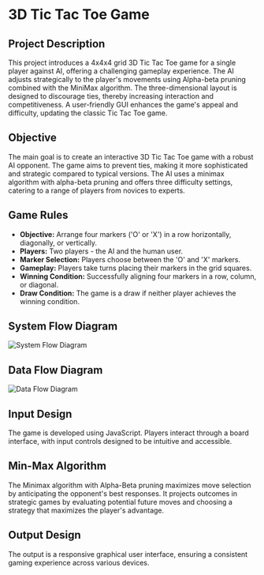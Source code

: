 # 3D Tic Tac Toe Game

## Project Description
This project introduces a 4x4x4 grid 3D Tic Tac Toe game for a single player against AI, offering a challenging gameplay experience. The AI adjusts strategically to the player's movements using Alpha-beta pruning combined with the MiniMax algorithm. The three-dimensional layout is designed to discourage ties, thereby increasing interaction and competitiveness. A user-friendly GUI enhances the game's appeal and difficulty, updating the classic Tic Tac Toe game.

## Objective
The main goal is to create an interactive 3D Tic Tac Toe game with a robust AI opponent. The game aims to prevent ties, making it more sophisticated and strategic compared to typical versions. The AI uses a minimax algorithm with alpha-beta pruning and offers three difficulty settings, catering to a range of players from novices to experts.

## Game Rules
- **Objective:** Arrange four markers ('O' or 'X') in a row horizontally, diagonally, or vertically.
- **Players:** Two players - the AI and the human user.
- **Marker Selection:** Players choose between the 'O' and 'X' markers.
- **Gameplay:** Players take turns placing their markers in the grid squares.
- **Winning Condition:** Successfully aligning four markers in a row, column, or diagonal.
- **Draw Condition:** The game is a draw if neither player achieves the winning condition.

## System Flow Diagram
![System Flow Diagram]()
## Data Flow Diagram
![Data Flow Diagram]()

## Input Design
The game is developed using JavaScript. Players interact through a board interface, with input controls designed to be intuitive and accessible.

## Min-Max Algorithm
The Minimax algorithm with Alpha-Beta pruning maximizes move selection by anticipating the opponent's best responses. It projects outcomes in strategic games by evaluating potential future moves and choosing a strategy that maximizes the player's advantage.

## Output Design
The output is a responsive graphical user interface, ensuring a consistent gaming experience across various devices.

